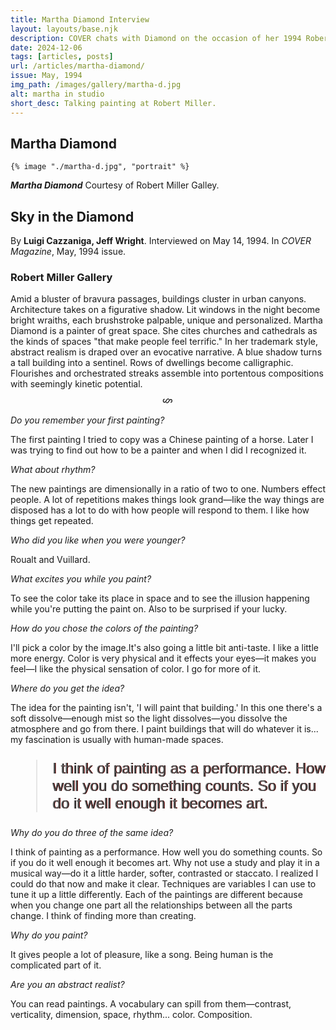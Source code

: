 ```yaml
---
title: Martha Diamond Interview
layout: layouts/base.njk
description: COVER chats with Diamond on the occasion of her 1994 Robert Miller Gallery solo.
date: 2024-12-06
tags: [articles, posts]
url: /articles/martha-diamond/
issue: May, 1994
img_path: /images/gallery/martha-d.jpg
alt: martha in studio
short_desc: Talking painting at Robert Miller.
---
```

<article>
  <h1>Martha Diamond</h1>

  <div class="pic-wrap">
    
    {% image "./martha-d.jpg", "portrait" %}

  <div class="pic-caption"><p><em><b>Martha Diamond</b></em> Courtesy of Robert Miller Galley. </p></div>
  </div>

  <h2 class="article-title">Sky in the Diamond</h2>

  By **Luigi Cazzaniga, Jeff Wright**. Interviewed on May 14, 1994. In *COVER Magazine*, May, 1994 issue.

  <h3 class="article-subtitle">Robert Miller Gallery</h3>

Amid a bluster of bravura passages, buildings cluster in urban canyons. Architecture takes on a figurative shadow. Lit windows in the night become bright wraiths, each brushstroke palpable, unique and personalized. Martha Diamond is a painter of great space. She cites churches and cathedrals as the kinds of spaces "that make people feel terrific." In her trademark style, abstract realism is draped over an evocative narrative. A blue shadow turns a tall building into a sentinel. Rows of dwellings become calligraphic. Flourishes and orchestrated streaks assemble into portentous compositions with seemingly kinetic potential.

<p style="writing-mode: vertical-rl;text-orientation:sideways;font-size:1.2em;margin: 0 auto 1em">§</p>

_Do you remember your first painting?_

The first painting I tried to copy was a Chinese painting of a horse. Later I was trying to find out how to be a painter and when I did I recognized it.

_What about rhythm?_

The new paintings are dimensionally in a ratio of two to one. Numbers effect people. A lot of repetitions makes things look grand—like the way things are disposed has a lot to do with how people will respond to them. I like how things get repeated.

_Who did you like when you were younger?_

Roualt and Vuillard.

_What excites you while you paint?_

To see the color take its place in space and to see the illusion happening while you're putting the paint on. Also to be surprised if your lucky.

_How do you chose the colors of the painting?_

I'll pick a color by the image.It's also going a little bit anti-taste. I like a little more energy. Color is very physical and it effects your eyes—it makes you feel—I like the physical sensation of color. I go for more of it.

_Where do you get the idea?_

The idea for the painting isn't, 'I will paint that building.' In this one there's a soft dissolve—enough mist so the light dissolves—you dissolve the atmosphere and go from there. I paint buildings that will do whatever it is... my fascination is usually with human-made spaces.



<blockquote style="font-family:'futura-pt-condensed', sans-serif; font-size: 1.5rem;text-shadow: 1px 0 0 #000,1.2px 0 0 rgba(255, 5, 0, 1);font-style: normal;">I think of painting as a performance. How well you do something counts. So if you do it well enough it becomes art.
  </blockquote>

_Why do you do three of the same idea?_

I think of painting as a performance. How well you do something counts. So if you do it well enough it becomes art. Why not use a study and play it in a musical way—do it a little harder, softer, contrasted or staccato. I realized I could do that now and make it clear. Techniques are variables I can use to tune it up a little differently. Each of the paintings are different because when you change one part all the relationships between all the parts change. I think of finding more than creating.

_Why do you paint?_

It gives people a lot of pleasure, like a song. Being human is the complicated part of it.

_Are you an abstract realist?_

You can read paintings. A vocabulary can spill from them—contrast, verticality, dimension, space, rhythm... color. Composition.




